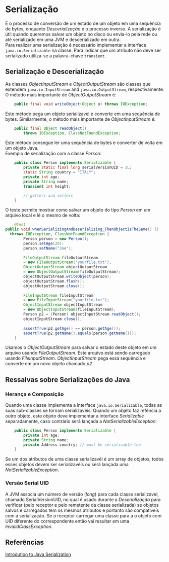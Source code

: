 # Serialização
É o processo de conversão de um estado de um objeto em uma sequência de bytes, enquanto *Descerialização* é o 
processo inverso. A serialização é útil quando queremos salvar um objeto no disco ou envia-lo pela rede ou até serializado em uma JVM e descerializado em outra.
<br>
Para realizar uma serialização é necessário implementar a interface `java.io.Serializable` na classe. Para indicar que um atributo não deve ser serializado utiliza-se a palavra-chave `transient`.

## Serialização e Descerialização
As classes *ObjectInputStream* e *ObjectOutputStream* são classes que extendem `java.io.InputStream` and `java.io.OutputStream`, respectivamente.
<br>
O método mais importante de *ObjectOutputStream* é:

``` java
    public final void writeObject(Object o) throws IOException;
```
Este método pega um objeto serializavel e converte em uma sequência de bytes. Similarmente, o método mais importante de *ObjectInputStream* é:

```java
    public final Object readObject() 
        throws IOException, ClassNotFoundException;
```
Este método consegue ler uma sequência de bytes e converter de volta em um objeto Java.
<br>
Exemplo de serialização com a classe *Person*:

```java
    public class Person implements Serializable {
        private static final long serialVersionUID = 1L;
        static String country = "ITALY";
        private int age;
        private String name;
        transient int height;

        // getters and setters
    }
```
O teste permite mostrar como salvar um objeto do tipo *Person* em um arquivo local e lê o mesmo de volta:

```java
    @Test 
public void whenSerializingAndDeserializing_ThenObjectIsTheSame() () 
  throws IOException, ClassNotFoundException { 
        Person person = new Person();
        person.setAge(20);
        person.setName("Joe");
        
        FileOutputStream fileOutputStream
        = new FileOutputStream("yourfile.txt");
        ObjectOutputStream objectOutputStream 
        = new ObjectOutputStream(fileOutputStream);
        objectOutputStream.writeObject(person);
        objectOutputStream.flush();
        objectOutputStream.close();
        
        FileInputStream fileInputStream
        = new FileInputStream("yourfile.txt");
        ObjectInputStream objectInputStream
        = new ObjectInputStream(fileInputStream);
        Person p2 = (Person) objectInputStream.readObject();
        objectInputStream.close(); 
    
        assertTrue(p2.getAge() == person.getAge());
        assertTrue(p2.getName().equals(person.getName()));
    }
```
Usamos o *ObjectOutputStream* para salvar o estado deste objeto em um arquivo usando *FileOutputStream*. Este arquivo está sendo carregado usando *FileInputStream*. *ObjectInputStream* pega essa sequência e converte em um novo objeto chamado *p2*

## Ressalvas sobre Serializações do Java

### Herança e Composição
Quando uma classe implementa a interface `java.io.Serializable`, todas as suas sub-classes se tornam serializavéis. Quando um objeto faz refência a outro objeto, este objeto deve implementar a interface *Serializable* separadamente, caso contrário será lançada a *NotSerializableException*:

```java
    public class Person implements Serializable {
        private int age;
        private String name;
        private Address country; // must be serializable too
    }
```
Se um dos atributos de uma classe serializavél é um array de objetos, todos esses objetos devem ser serializavéis ou será lançada uma *NotSerializableException*.

### Versão Serial UID
A JVM associa um número de versão (*long*) para cada classe serializavel, chamado SerialVersionUID, no qual é usado durante a *Deserialização* para verificar (pelo receptor e pelo remetente da classe serializada) se objetos salvos e carregados tem os mesmos atributos e portanto são compativeís com a serialização. Se o receptor carregar uma classe para a o objeto com UID diferente do correspondente então vai resultar em uma *InvalidClassException*.

## Referências
[Introdution to Java Serialization](https://www.baeldung.com/java-serialization#serialization-and-deserialization)
<br>